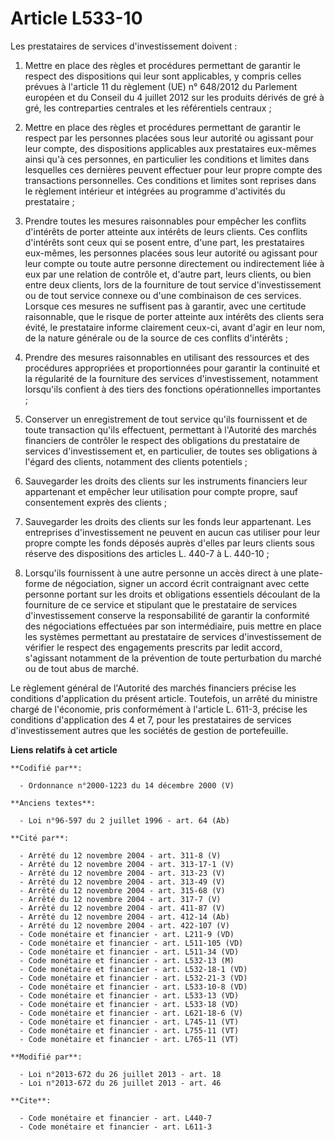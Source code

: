 # Article L533-10

Les prestataires de services d'investissement doivent : 

1. Mettre en place des règles et procédures permettant de garantir le respect des dispositions qui leur sont applicables, y
compris celles prévues à l'article 11 du règlement (UE) n° 648/2012 du Parlement européen et du Conseil du 4 juillet 2012 sur
les produits dérivés de gré à gré, les contreparties centrales et les référentiels centraux ; 

2. Mettre en place des règles et procédures permettant de garantir le respect par les personnes placées sous leur autorité ou
agissant pour leur compte, des dispositions applicables aux prestataires eux-mêmes ainsi qu'à ces personnes, en particulier
les conditions et limites dans lesquelles ces dernières peuvent effectuer pour leur propre compte des transactions
personnelles. Ces conditions et limites sont reprises dans le règlement intérieur et intégrées au programme d'activités du
prestataire ; 

3. Prendre toutes les mesures raisonnables pour empêcher les conflits d'intérêts de porter atteinte aux intérêts de leurs
clients. Ces conflits d'intérêts sont ceux qui se posent entre, d'une part, les prestataires eux-mêmes, les personnes placées
sous leur autorité ou agissant pour leur compte ou toute autre personne directement ou indirectement liée à eux par une
relation de contrôle et, d'autre part, leurs clients, ou bien entre deux clients, lors de la fourniture de tout service
d'investissement ou de tout service connexe ou d'une combinaison de ces services. Lorsque ces mesures ne suffisent pas à
garantir, avec une certitude raisonnable, que le risque de porter atteinte aux intérêts des clients sera évité, le
prestataire informe clairement ceux-ci, avant d'agir en leur nom, de la nature générale ou de la source de ces conflits
d'intérêts ; 

4. Prendre des mesures raisonnables en utilisant des ressources et des procédures appropriées et proportionnées pour garantir
la continuité et la régularité de la fourniture des services d'investissement, notamment lorsqu'ils confient à des tiers des
fonctions opérationnelles importantes ; 

5. Conserver un enregistrement de tout service qu'ils fournissent et de toute transaction qu'ils effectuent, permettant à
l'Autorité des marchés financiers de contrôler le respect des obligations du prestataire de services d'investissement et, en
particulier, de toutes ses obligations à l'égard des clients, notamment des clients potentiels ; 

6. Sauvegarder les droits des clients sur les instruments financiers leur appartenant et empêcher leur utilisation pour
compte propre, sauf consentement exprès des clients ; 

7. Sauvegarder les droits des clients sur les fonds leur appartenant. Les entreprises d'investissement ne peuvent en aucun
cas utiliser pour leur propre compte les fonds déposés auprès d'elles par leurs clients sous réserve des dispositions des
articles L. 440-7 à L. 440-10 ;

8. Lorsqu'ils fournissent à une autre personne un accès direct à une plate-forme de négociation, signer un accord écrit
contraignant avec cette personne portant sur les droits et obligations essentiels découlant de la fourniture de ce service et
stipulant que le prestataire de services d'investissement conserve la responsabilité de garantir la conformité des
négociations effectuées par son intermédiaire, puis mettre en place les systèmes permettant au prestataire de services
d'investissement de vérifier le respect des engagements prescrits par ledit accord, s'agissant notamment de la prévention de
toute perturbation du marché ou de tout abus de marché.  

Le règlement général de l'Autorité des marchés financiers précise les conditions d'application du présent article. Toutefois,
un arrêté du ministre chargé de l'économie, pris conformément à l'article L. 611-3, précise les conditions d'application des
4 et 7, pour les prestataires de services d'investissement autres que les sociétés de gestion de portefeuille.

**Liens relatifs à cet article**

	**Codifié par**:

	  - Ordonnance n°2000-1223 du 14 décembre 2000 (V)

	**Anciens textes**:

	  - Loi n°96-597 du 2 juillet 1996 - art. 64 (Ab)

	**Cité par**:

	  - Arrêté du 12 novembre 2004 - art. 311-8 (V)
	  - Arrêté du 12 novembre 2004 - art. 313-17-1 (V)
	  - Arrêté du 12 novembre 2004 - art. 313-23 (V)
	  - Arrêté du 12 novembre 2004 - art. 313-49 (V)
	  - Arrêté du 12 novembre 2004 - art. 315-68 (V)
	  - Arrêté du 12 novembre 2004 - art. 317-7 (V)
	  - Arrêté du 12 novembre 2004 - art. 411-87 (V)
	  - Arrêté du 12 novembre 2004 - art. 412-14 (Ab)
	  - Arrêté du 12 novembre 2004 - art. 422-107 (V)
	  - Code monétaire et financier - art. L211-9 (VD)
	  - Code monétaire et financier - art. L511-105 (VD)
	  - Code monétaire et financier - art. L511-34 (VD)
	  - Code monétaire et financier - art. L532-13 (M)
	  - Code monétaire et financier - art. L532-18-1 (VD)
	  - Code monétaire et financier - art. L532-21-3 (VD)
	  - Code monétaire et financier - art. L533-10-8 (VD)
	  - Code monétaire et financier - art. L533-13 (VD)
	  - Code monétaire et financier - art. L533-18 (VD)
	  - Code monétaire et financier - art. L621-18-6 (V)
	  - Code monétaire et financier - art. L745-11 (VT)
	  - Code monétaire et financier - art. L755-11 (VT)
	  - Code monétaire et financier - art. L765-11 (VT)

	**Modifié par**:

	  - Loi n°2013-672 du 26 juillet 2013 - art. 18
	  - Loi n°2013-672 du 26 juillet 2013 - art. 46

	**Cite**:

	  - Code monétaire et financier - art. L440-7
	  - Code monétaire et financier - art. L611-3
